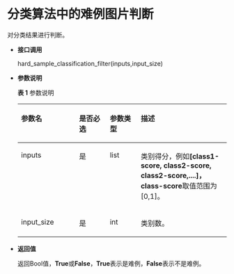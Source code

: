 # 分类算法中的难例图片判断<a name="hilens_05_0071"></a>

对分类结果进行判断。

-   **接口调用**

    hard\_sample\_classification\_filter\(inputs,input\_size\)

-   **参数说明**

    **表 1**  参数说明

    <a name="table795810415295"></a>
    <table><thead align="left"><tr id="row295974172911"><th class="cellrowborder" valign="top" width="27.732773277327734%" id="mcps1.2.5.1.1"><p id="p119597452915"><a name="p119597452915"></a><a name="p119597452915"></a><strong id="b965611524319"><a name="b965611524319"></a><a name="b965611524319"></a>参数名</strong></p>
    </th>
    <th class="cellrowborder" valign="top" width="14.73147314731473%" id="mcps1.2.5.1.2"><p id="p3971104944210"><a name="p3971104944210"></a><a name="p3971104944210"></a><strong id="b15141191054314"><a name="b15141191054314"></a><a name="b15141191054314"></a>是否必选</strong></p>
    </th>
    <th class="cellrowborder" valign="top" width="14.771477147714771%" id="mcps1.2.5.1.3"><p id="p10409174854210"><a name="p10409174854210"></a><a name="p10409174854210"></a><strong id="b191656122438"><a name="b191656122438"></a><a name="b191656122438"></a>参数类型</strong></p>
    </th>
    <th class="cellrowborder" valign="top" width="42.76427642764276%" id="mcps1.2.5.1.4"><p id="p129591548294"><a name="p129591548294"></a><a name="p129591548294"></a><strong id="b163171374313"><a name="b163171374313"></a><a name="b163171374313"></a>描述</strong></p>
    </th>
    </tr>
    </thead>
    <tbody><tr id="row695910492917"><td class="cellrowborder" valign="top" width="27.732773277327734%" headers="mcps1.2.5.1.1 "><p id="p18959164172912"><a name="p18959164172912"></a><a name="p18959164172912"></a>inputs</p>
    </td>
    <td class="cellrowborder" valign="top" width="14.73147314731473%" headers="mcps1.2.5.1.2 "><p id="p79717497422"><a name="p79717497422"></a><a name="p79717497422"></a>是</p>
    </td>
    <td class="cellrowborder" valign="top" width="14.771477147714771%" headers="mcps1.2.5.1.3 "><p id="p18410134816421"><a name="p18410134816421"></a><a name="p18410134816421"></a>list</p>
    </td>
    <td class="cellrowborder" valign="top" width="42.76427642764276%" headers="mcps1.2.5.1.4 "><p id="p9959154162912"><a name="p9959154162912"></a><a name="p9959154162912"></a>类别得分，例如<b><span class="cmdname" id="cmdname1562616152616"><a name="cmdname1562616152616"></a><a name="cmdname1562616152616"></a>[class1-score, class2-score, class2-score,....]，</span></b><b><span class="cmdname" id="cmdname1737516932614"><a name="cmdname1737516932614"></a><a name="cmdname1737516932614"></a>class-score</span></b>取值范围为[0,1]。</p>
    </td>
    </tr>
    <tr id="row106584111310"><td class="cellrowborder" valign="top" width="27.732773277327734%" headers="mcps1.2.5.1.1 "><p id="p18658171110314"><a name="p18658171110314"></a><a name="p18658171110314"></a>input_size</p>
    </td>
    <td class="cellrowborder" valign="top" width="14.73147314731473%" headers="mcps1.2.5.1.2 "><p id="p11658411239"><a name="p11658411239"></a><a name="p11658411239"></a>是</p>
    </td>
    <td class="cellrowborder" valign="top" width="14.771477147714771%" headers="mcps1.2.5.1.3 "><p id="p136580116313"><a name="p136580116313"></a><a name="p136580116313"></a>int</p>
    </td>
    <td class="cellrowborder" valign="top" width="42.76427642764276%" headers="mcps1.2.5.1.4 "><p id="p176587112315"><a name="p176587112315"></a><a name="p176587112315"></a>类别数。</p>
    </td>
    </tr>
    </tbody>
    </table>

-   **返回值**

    返回Bool值，**True**或**False**，**True**表示是难例，**False**表示不是难例。


